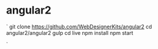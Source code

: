 # angular2

`
git clone https://github.com/WebDesignerKits/angular2
cd angular2/angular2
gulp
cd live
npm install
npm start

`
